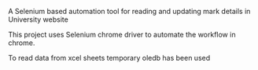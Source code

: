 A Selenium based automation tool for reading and updating mark details in University website

This project uses Selenium chrome driver to automate the workflow in chrome.

To read data from xcel sheets temporary oledb has been used
